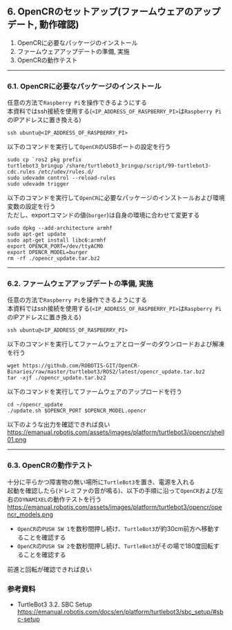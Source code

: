 ## 6.  OpenCRのセットアップ(ファームウェアのアップデート, 動作確認)
1. OpenCRに必要なパッケージのインストール
2. ファームウェアアップデートの準備, 実施
3. OpenCRの動作テスト


-----
### 6.1. OpenCRに必要なパッケージのインストール
任意の方法で`Raspberry Pi`を操作できるようにする  
本資料ではssh接続を使用する(`<IP_ADDRESS_OF_RASPBERRY_PI>`は`Raspberry Pi`のIPアドレスに置き換える)  
```
ssh ubuntu@<IP_ADDRESS_OF_RASPBERRY_PI>
```

以下のコマンドを実行して`OpenCR`のUSBポートの設定を行う  
```
sudo cp `ros2 pkg prefix turtlebot3_bringup`/share/turtlebot3_bringup/script/99-turtlebot3-cdc.rules /etc/udev/rules.d/
sudo udevadm control --reload-rules
sudo udevadm trigger
```

以下のコマンドを実行して`OpenCR`に必要なパッケージのインストールおよび環境変数の設定を行う  
ただし、exportコマンドの値(`burger`)は自身の環境に合わせて変更する  
```
sudo dpkg --add-architecture armhf
sudo apt-get update
sudo apt-get install libc6:armhf
export OPENCR_PORT=/dev/ttyACM0
export OPENCR_MODEL=burger
rm -rf ./opencr_update.tar.bz2
```


-----
### 6.2. ファームウェアアップデートの準備, 実施
任意の方法で`Raspberry Pi`を操作できるようにする  
本資料ではssh接続を使用する(`<IP_ADDRESS_OF_RASPBERRY_PI>`は`Raspberry Pi`のIPアドレスに置き換える)  
```
ssh ubuntu@<IP_ADDRESS_OF_RASPBERRY_PI>
```

以下のコマンドを実行してファームウェアとローダーのダウンロードおよび解凍を行う  
```
wget https://github.com/ROBOTIS-GIT/OpenCR-Binaries/raw/master/turtlebot3/ROS2/latest/opencr_update.tar.bz2
tar -xjf ./opencr_update.tar.bz2
```

以下のコマンドを実行してファームウェアのアップロードを行う  
```
cd ~/opencr_update
./update.sh $OPENCR_PORT $OPENCR_MODEL.opencr
```

以下のような出力を確認できれば良い  
https://emanual.robotis.com/assets/images/platform/turtlebot3/opencr/shell01.png


-----
### 6.3. OpenCRの動作テスト
十分に平らかつ障害物の無い場所に`TurtleBot3`を置き、電源を入れる  
起動を確認したら(ドレミファの音が鳴る)、以下の手順に沿って`OpenCR`および左右の`DYNAMIXEL`の動作テストを行う  
https://emanual.robotis.com/assets/images/platform/turtlebot3/opencr/opencr_models.png

- `OpenCR`の`PUSH SW 1`を数秒間押し続け、`TurtleBot3`が約30cm前方へ移動することを確認する
- `OpenCR`の`PUSH SW 2`を数秒間押し続け、`TurtleBot3`がその場で180度回転することを確認する

前進と回転が確認できれば良い  


### 参考資料
- TurtleBot3 3.2. SBC Setup  
https://emanual.robotis.com/docs/en/platform/turtlebot3/sbc_setup/#sbc-setup

